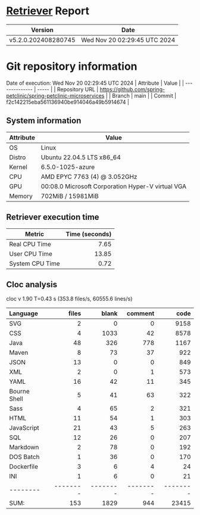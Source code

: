 # [Retriever](https://github.com/PalladioSimulator/Palladio-ReverseEngineering-Retriever) Report
| Version | Date |
| ------- | ---- |
| v5.2.0.202408280745 | Wed Nov 20 02:29:45 UTC 2024 |

# Git repository information
Date of execution: Wed Nov 20 02:29:45 UTC 2024
|    Attribute   | Value |
| -------------- | ----- |
| Repository URL | https://github.com/spring-petclinic/spring-petclinic-microservices |
| Branch         | main |
| Commit         | f2c142215eba561136940be914046a49b5914674 |


## System information
| Attribute | Value |
| --------- | ----- |
| OS | Linux  |
| Distro | Ubuntu 22.04.5 LTS x86_64  |
| Kernel | 6.5.0-1025-azure  |
| CPU | AMD EPYC 7763 (4) @ 3.052GHz  |
| GPU | 00:08.0 Microsoft Corporation Hyper-V virtual VGA  |
| Memory | 702MiB / 15981MiB  |

## Retriever execution time
| Metric | Time (seconds) |
| --- | ---: |
| Real CPU Time | 7.65 |
| User CPU Time | 13.85 |
| System CPU Time | 0.72 |
<!--
Explainations:
- __Real CPU Time__: actual time the command has run (can be less than total time spent in user and system mode for multi-threaded processes)
- __User CPU Time__: time the command has spent running in user mode
- __System CPU Time__: time the command has spent running in system or kernel mode
-->

## Cloc analysis
cloc v 1.90  T=0.43 s (353.8 files/s, 60555.6 lines/s)

Language|files|blank|comment|code
:-------|-------:|-------:|-------:|-------:
SVG|2|0|0|9158
CSS|4|1033|42|8578
Java|48|326|778|1167
Maven|8|73|37|922
JSON|13|0|0|849
XML|2|0|1|573
YAML|16|42|11|345
Bourne Shell|5|41|63|322
Sass|4|65|2|321
HTML|11|54|1|303
JavaScript|21|43|5|263
SQL|12|26|0|207
Markdown|2|78|0|192
DOS Batch|1|36|0|170
Dockerfile|3|6|4|24
INI|1|6|0|21
--------|--------|--------|--------|--------
SUM:|153|1829|944|23415
